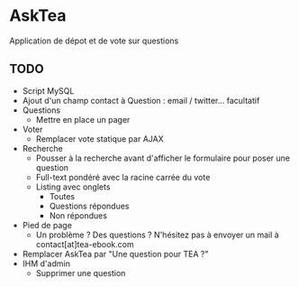 # AskTea

Application de dépot et de vote sur questions

## TODO

* Script MySQL
* Ajout d'un champ contact à Question : email / twitter... facultatif
* Questions
	* Mettre en place un pager
* Voter
	* Remplacer vote statique par AJAX
* Recherche
	* Pousser à la recherche avant d'afficher le formulaire pour poser une question
	* Full-text pondéré avec la racine carrée du vote
	* Listing avec onglets
		* Toutes
		* Questions répondues
		* Non répondues
* Pied de page
	* Un problème ? Des questions ? N'hésitez pas à envoyer un mail à contact[at]tea-ebook.com
* Remplacer AskTea par "Une question pour TEA ?"
* IHM d'admin
	* Supprimer une question

